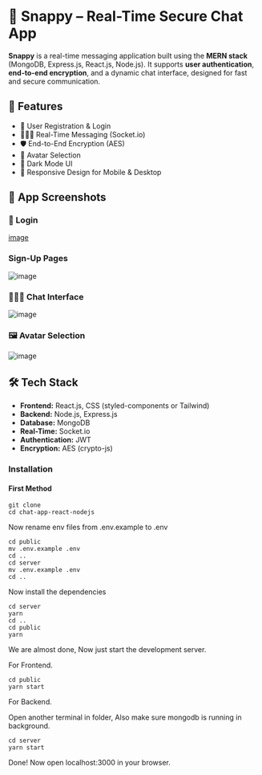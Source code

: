 # 💬 Snappy – Real-Time Secure Chat App

**Snappy** is a real-time messaging application built using the **MERN stack** (MongoDB, Express.js, React.js, Node.js). It supports **user authentication**, **end-to-end encryption**, and a dynamic chat interface, designed for fast and secure communication.

## 🚀 Features

- 🔐 User Registration & Login
- 🧑‍🤝‍🧑 Real-Time Messaging (Socket.io)
- 🛡️ End-to-End Encryption (AES)
- 👤 Avatar Selection
- 🌙 Dark Mode UI
- 📱 Responsive Design for Mobile & Desktop

## 📸 App Screenshots

### 🔐 Login
[image](https://github.com/user-attachments/assets/88463065-418c-4a03-9c0c-63770ec46134)

### Sign-Up Pages
![image](https://github.com/user-attachments/assets/b14eb3a7-841d-44c6-8f80-10bdc6b6fcd3)


### 🧑‍🤝‍🧑 Chat Interface
![image](https://github.com/user-attachments/assets/303872c9-7338-47fb-9b24-6eef6844e196)


### 🖼️ Avatar Selection
![image](https://github.com/user-attachments/assets/3a7d705d-df67-47a6-bade-eabdf20a7bdf)


## 🛠️ Tech Stack

- **Frontend:** React.js, CSS (styled-components or Tailwind)
- **Backend:** Node.js, Express.js
- **Database:** MongoDB
- **Real-Time:** Socket.io
- **Authentication:** JWT
- **Encryption:** AES (crypto-js)

### Installation

#### First Method
```shell
git clone 
cd chat-app-react-nodejs
```
Now rename env files from .env.example to .env
```shell
cd public
mv .env.example .env
cd ..
cd server
mv .env.example .env
cd ..
```

Now install the dependencies
```shell
cd server
yarn
cd ..
cd public
yarn
```
We are almost done, Now just start the development server.

For Frontend.
```shell
cd public
yarn start
```
For Backend.

Open another terminal in folder, Also make sure mongodb is running in background.
```shell
cd server
yarn start
```
Done! Now open localhost:3000 in your browser.




